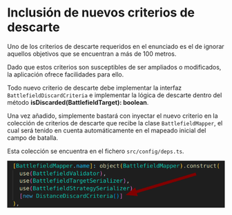 # Inclusión de nuevos criterios de descarte

Uno de los criterios de descarte requeridos en el enunciado es el de ignorar aquellos objetivos que se encuentran a más de 100 metros.

Dado que estos criterios son susceptibles de ser ampliados o modificados, la aplicación ofrece facilidades para ello.

Todo nuevo criterio de descarte debe implementar la interfaz `BattlefieldDiscardCriteria` e implementar la lógica de descarte dentro del método **isDiscarded(BattlefieldTarget): boolean**.

Una vez añadido, simplemente bastará con inyectar el nuevo criterio en la colección de criterios de descarte que recibe la clase `BattlefieldMapper`, el cual será tenido en cuenta automáticamente en el mapeado inicial del campo de batalla.

Esta colección se encuentra en el fichero `src/config/deps.ts`.

![Inyección de criterios de descarte](./images/discard_criteria.png)